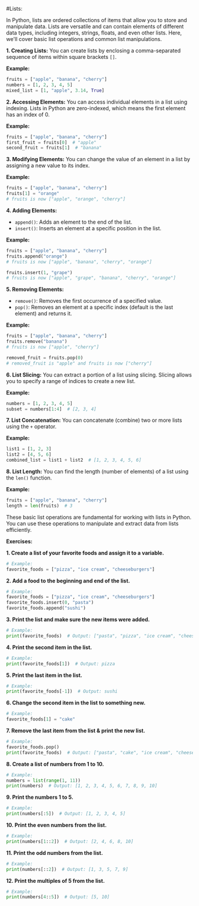 #Lists:

In Python, lists are ordered collections of items that allow you to store and manipulate data. Lists are versatile and can contain elements of different data types, including integers, strings, floats, and even other lists. Here, we'll cover basic list operations and common list manipulations.

**1. Creating Lists:**
You can create lists by enclosing a comma-separated sequence of items within square brackets `[]`.

**Example:**
```python
fruits = ["apple", "banana", "cherry"]
numbers = [1, 2, 3, 4, 5]
mixed_list = [1, "apple", 3.14, True]
```

**2. Accessing Elements:**
You can access individual elements in a list using indexing. Lists in Python are zero-indexed, which means the first element has an index of 0.

**Example:**
```python
fruits = ["apple", "banana", "cherry"]
first_fruit = fruits[0]  # "apple"
second_fruit = fruits[1]  # "banana"
```

**3. Modifying Elements:**
You can change the value of an element in a list by assigning a new value to its index.

**Example:**
```python
fruits = ["apple", "banana", "cherry"]
fruits[1] = "orange"
# fruits is now ["apple", "orange", "cherry"]
```

**4. Adding Elements:**
   - `append()`: Adds an element to the end of the list.
   - `insert()`: Inserts an element at a specific position in the list.

**Example:**
```python
fruits = ["apple", "banana", "cherry"]
fruits.append("orange")
# fruits is now ["apple", "banana", "cherry", "orange"]

fruits.insert(1, "grape")
# fruits is now ["apple", "grape", "banana", "cherry", "orange"]
```

**5. Removing Elements:**
   - `remove()`: Removes the first occurrence of a specified value.
   - `pop()`: Removes an element at a specific index (default is the last element) and returns it.

**Example:**
```python
fruits = ["apple", "banana", "cherry"]
fruits.remove("banana")
# fruits is now ["apple", "cherry"]

removed_fruit = fruits.pop(0)
# removed_fruit is "apple" and fruits is now ["cherry"]
```

**6. List Slicing:**
You can extract a portion of a list using slicing. Slicing allows you to specify a range of indices to create a new list.

**Example:**
```python
numbers = [1, 2, 3, 4, 5]
subset = numbers[1:4]  # [2, 3, 4]
```

**7. List Concatenation:**
You can concatenate (combine) two or more lists using the `+` operator.

**Example:**
```python
list1 = [1, 2, 3]
list2 = [4, 5, 6]
combined_list = list1 + list2  # [1, 2, 3, 4, 5, 6]
```

**8. List Length:**
You can find the length (number of elements) of a list using the `len()` function.

**Example:**
```python
fruits = ["apple", "banana", "cherry"]
length = len(fruits)  # 3
```

These basic list operations are fundamental for working with lists in Python. You can use these operations to manipulate and extract data from lists efficiently.

**Exercises:**

**1. Create a list of your favorite foods and assign it to a variable.**

```python
# Example:
favorite_foods = ["pizza", "ice cream", "cheeseburgers"]
```

**2. Add a food to the beginning and end of the list.**

```python
# Example:
favorite_foods = ["pizza", "ice cream", "cheeseburgers"]
favorite_foods.insert(0, "pasta")
favorite_foods.append("sushi")
```

**3. Print the list and make sure the new items were added.**

```python
# Example:
print(favorite_foods)  # Output: ["pasta", "pizza", "ice cream", "cheeseburgers", "sushi"]
```

**4. Print the second item in the list.**

```python
# Example:
print(favorite_foods[1])  # Output: pizza
```

**5. Print the last item in the list.**

```python
# Example:
print(favorite_foods[-1])  # Output: sushi
```


**6. Change the second item in the list to something new.**

```python
# Example:
favorite_foods[1] = "cake"
```


**7. Remove the last item from the list & print the new list.**

```python
# Example:
favorite_foods.pop()
print(favorite_foods)  # Output: ["pasta", "cake", "ice cream", "cheeseburgers"]
```

**8. Create a list of numbers from 1 to 10.**

```python
# Example:
numbers = list(range(1, 11))
print(numbers)  # Output: [1, 2, 3, 4, 5, 6, 7, 8, 9, 10]

```

**9. Print the numbers 1 to 5.**

```python
# Example:
print(numbers[:5])  # Output: [1, 2, 3, 4, 5]
```


**10. Print the even numbers from the list.**

```python
# Example:
print(numbers[1::2])  # Output: [2, 4, 6, 8, 10]
```


**11. Print the odd numbers from the list.**

```python
# Example:
print(numbers[::2])  # Output: [1, 3, 5, 7, 9]
```

**12. Print the multiples of 5 from the list.**

```python
# Example:
print(numbers[4::5])  # Output: [5, 10]
```




